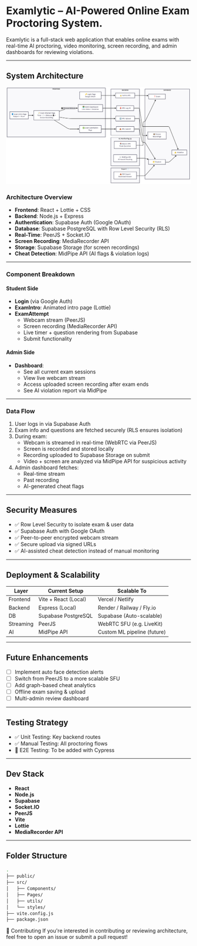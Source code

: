 #  Examlytic – AI-Powered Online Exam Proctoring System.

Examlytic is a full-stack web application that enables online exams with real-time AI proctoring, video monitoring, screen recording, and admin dashboards for reviewing violations.

---

##  System Architecture
![System Design](./src/assets/SystemDesign.png)
### Architecture Overview

- **Frontend**: React + Lottie + CSS
- **Backend**: Node.js + Express
- **Authentication**: Supabase Auth (Google OAuth)
- **Database**: Supabase PostgreSQL with Row Level Security (RLS)
- **Real-Time**: PeerJS + Socket.IO
- **Screen Recording**: MediaRecorder API
- **Storage**: Supabase Storage (for screen recordings)
- **Cheat Detection**: MidPipe API (AI flags & violation logs)

---

###  Component Breakdown

####  Student Side
- **Login** (via Google Auth)
- **ExamIntro**: Animated intro page (Lottie)
- **ExamAttempt**
  - Webcam stream (PeerJS)
  - Screen recording (MediaRecorder API)
  - Live timer + question rendering from Supabase
  - Submit functionality

####  Admin Side
- **Dashboard**:
  - See all current exam sessions
  - View live webcam stream
  - Access uploaded screen recording after exam ends
  - See AI violation report via MidPipe

---

###  Data Flow

1. User logs in via Supabase Auth
2. Exam info and questions are fetched securely (RLS ensures isolation)
3. During exam:
   - Webcam is streamed in real-time (WebRTC via PeerJS)
   - Screen is recorded and stored locally
   - Recording uploaded to Supabase Storage on submit
   - Video + screen are analyzed via MidPipe API for suspicious activity
4. Admin dashboard fetches:
   - Real-time stream
   - Past recording
   - AI-generated cheat flags

---

##  Security Measures

- ✅ Row Level Security to isolate exam & user data
- ✅ Supabase Auth with Google OAuth
- ✅ Peer-to-peer encrypted webcam stream
- ✅ Secure upload via signed URLs
- ✅ AI-assisted cheat detection instead of manual monitoring

---

##  Deployment & Scalability

| Layer      | Current Setup       | Scalable To                 |
|------------|---------------------|-----------------------------|
| Frontend   | Vite + React (Local)| Vercel / Netlify           |
| Backend    | Express (Local)     | Render / Railway / Fly.io  |
| DB         | Supabase PostgreSQL | Supabase (Auto-scalable)   |
| Streaming  | PeerJS              | WebRTC SFU (e.g. LiveKit)  |
| AI         | MidPipe API         | Custom ML pipeline (future)|

---

##  Future Enhancements

- [ ] Implement auto face detection alerts
- [ ] Switch from PeerJS to a more scalable SFU
- [ ] Add graph-based cheat analytics
- [ ] Offline exam saving & upload
- [ ] Multi-admin review dashboard

---

##  Testing Strategy

- ✅ Unit Testing: Key backend routes
- ✅ Manual Testing: All proctoring flows
- 🚧 E2E Testing: To be added with Cypress

---

##  Dev Stack

- **React**
- **Node.js**
- **Supabase**
- **Socket.IO**
- **PeerJS**
- **Vite**
- **Lottie**
- **MediaRecorder API**

---

##  Folder Structure

```bash
.
├── public/
├── src/
│   ├── Components/
│   ├── Pages/
│   ├── utils/
│   └── styles/
├── vite.config.js
├── package.json

```

🤝 Contributing
If you're interested in contributing or reviewing architecture, feel free to open an issue or submit a pull request!

